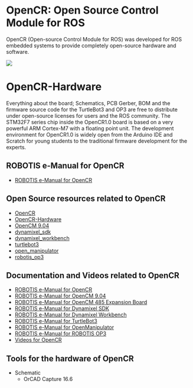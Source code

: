 # OpenCR: Open Source Control Module for ROS
OpenCR (Open-source Control Module for ROS) was developed for ROS embedded systems to provide completely open-source hardware and software. 

![](http://emanual.robotis.com/assets/images/parts/controller/opencr10/opencr_product.png)

# OpenCR-Hardware
Everything about the board; Schematics, PCB Gerber, BOM and the firmware source code for the TurtleBot3 and OP3 are free to distribute under open-source licenses for users and the ROS community. The STM32F7 series chip inside the OpenCR1.0 board is based on a very powerful ARM Cortex-M7 with a floating point unit. The development environment for OpenCR1.0 is widely open from the Arduino IDE and Scratch for young students to the traditional firmware development for the experts.

## ROBOTIS e-Manual for OpenCR
- [ROBOTIS e-Manual for OpenCR](http://emanual.robotis.com/docs/en/parts/controller/opencr10/)

## Open Source resources related to OpenCR
- [OpenCR](https://github.com/ROBOTIS-GIT/OpenCR)
- [OpenCR-Hardware](https://github.com/ROBOTIS-GIT/OpenCR-Hardware)
- [OpenCM 9.04](https://github.com/ROBOTIS-GIT/OpenCM9.04)
- [dynamixel_sdk](https://github.com/ROBOTIS-GIT/DynamixelSDK)
- [dynamixel_workbench](https://github.com/ROBOTIS-GIT/dynamixel-workbench)
- [turtlebot3](https://github.com/ROBOTIS-GIT/turtlebot3)
- [open_manipulator](https://github.com/ROBOTIS-GIT/open_manipulator)
- [robotis_op3](https://github.com/ROBOTIS-GIT/ROBOTIS-OP3)

## Documentation and Videos related to OpenCR
- [ROBOTIS e-Manual for OpenCR](http://emanual.robotis.com/docs/en/parts/controller/opencr10/)
- [ROBOTIS e-Manual for OpenCM 9.04](http://emanual.robotis.com/docs/en/parts/controller/opencm904/)
- [ROBOTIS e-Manual for OpenCM 485 Expansion Board](http://emanual.robotis.com/docs/en/parts/controller/opencm485exp/)
- [ROBOTIS e-Manual for Dynamixel SDK](http://emanual.robotis.com/docs/en/software/dynamixel/dynamixel_sdk/overview/)
- [ROBOTIS e-Manual for Dynamixel Workbench](http://emanual.robotis.com/docs/en/software/dynamixel/dynamixel_workbench/)
- [ROBOTIS e-Manual for TurtleBot3](http://turtlebot3.robotis.com/)
- [ROBOTIS e-Manual for OpenManipulator](http://emanual.robotis.com/docs/en/platform/openmanipulator/)
- [ROBOTIS e-Manual for ROBOTIS OP3](http://emanual.robotis.com/docs/en/platform/op3/introduction/)
- [Videos for OpenCR](https://www.youtube.com/playlist?list=PLRG6WP3c31_VTd-u90LVXaT1B8NMjCSoj)

## Tools for the hardware of OpenCR
- Schematic
  - OrCAD Capture 16.6

